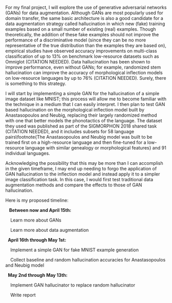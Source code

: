 For my final project, I will explore the use of generative adversarial networks (GANs) for data augmentation. Although GANs are most popularly used for domain transfer, the same basic architecture is also a good candidate for a data augmentation strategy called hallucination in which new (fake) training examples based on a small number of existing (real) examples. Though theoretically, the addition of these fake examples should not improve the performance of a discriminative model (since they can be no more representative of the true distribution than the examples they are based on), empirical studies have observed accuracy improvements on multi-class classification of up to 13% on benchmark low-resource datasets such as Omniglot (CITATION NEEDED). Data hallucination has been shown to improve performance, even without GANs; for example, randomized stem hallucination can improve the accuracy of morphological inflection models on low-resource languages by up to 76% (CITATION NEEDED). Surely, there is something to this strategy.

I will start by implementing a simple GAN for the hallucination of a simple image dataset like MNIST; this process will allow me to become familiar with the technique in a medium that I can easily interpret. I then plan to test GAN based hallucination on the morphological inflection model built by Anastasopoulos and Neubig, replacing their largely randomized method with one that better models the phonotactics of the language. The dataset they used was published as part of the SIGMORPHON 2018 shared task (CITATION NEEDED), and it includes subsets for 58 language pairs\footnote{The Anastasopoulos and Neubig model was built to be trained first on a high-resource language and then fine-tuned for a low-resource language with similar genealogy or morphological features} and 91 individual languages.

Acknowledging the possibility that this may be more than I can accomplish in the given timeframe, I may end up needing to forgo the application of GAN hallucination to the inflection model and instead apply it to a simpler image classification task. In this case, I would first test traditional data augmentation methods and compare the effects to those of GAN hallucination.

Here is my proposed timeline:

   **Between now and April 15th:**

    Learn more about GANs

    Learn more about data augmentation

  **April 16th through May 1st:**

    Implement a simple GAN for fake MNIST example generation

    Collect baseline and random hallucination accuracies for Anastasopoulos and Neubig model

  **May 2nd through May 13th:**

    Implement GAN hallucinator to replace random hallucinator

    Write report
